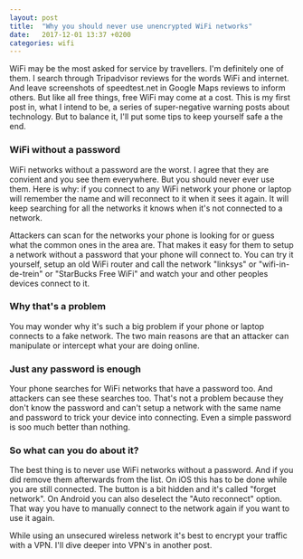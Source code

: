 ```yaml
---
layout: post
title:  "Why you should never use unencrypted WiFi networks"
date:   2017-12-01 13:37 +0200
categories: wifi
---
```


WiFi may be the most asked for service by travellers. I'm definitely one
of them. I search through Tripadvisor reviews for the words WiFi and
internet. And leave screenshots of speedtest.net in Google Maps reviews
to inform others. But like all free things, free WiFi may come at a
cost. This is my first post in, what I intend to be, a series of
super-negative warning posts about technology. But to balance it, I'll
put some tips to keep yourself safe a the end.

### **WiFi without a password**
WiFi networks without a password are the worst. I agree that they are
convient and you see them everywhere. But you should never ever use
them. Here is why: if you connect to any WiFi network your
phone or laptop will remember the name and will reconnect to it when it
sees it again. It will keep searching for all the networks it knows when
it's not connected to a network.

Attackers can scan for the networks your phone is looking for or guess
what the common ones in the area are. That makes it easy for them to setup a
network without a password that your phone will connect to. You can try
it yourself, setup an old WiFi router and call the network "linksys" or
"wifi-in-de-trein" or "StarBucks Free WiFi" and watch your and other
peoples devices connect to it.

### **Why that's a problem**
You may wonder why it's such a big problem if your phone or laptop
connects to a fake network. The two main reasons are that an attacker can
manipulate or intercept what your are doing online.

### **Just any password is enough**
Your phone searches for WiFi networks that have a password too. And
attackers can see these searches too. That's not a problem because they
don't know the password and can't setup a network with the same name and
password to trick your device into connecting. Even a simple password is
soo much better than nothing.


### **So what can you do about it?**
The best thing is to never use WiFi networks without a password. And if
you did remove them afterwards from the list. On iOS this has to be done
while you are still connected. The button is a bit hidden and it's
called "forget network". On Android you can also deselect the "Auto
reconnect" option. That way you have to manually connect to the network
again if you want to use it again.

While using an unsecured wireless network it's best to encrypt your
traffic with a VPN. I'll dive deeper into VPN's in another post.


